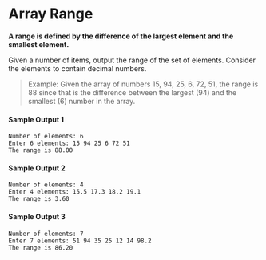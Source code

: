 
# Array Range

**A range is defined by the difference of the largest element and the smallest element.**

Given a number of items, output the range of the set of elements. Consider the elements to contain decimal numbers.

> Example: Given the array of numbers 15, 94, 25, 6, 72, 51, the range is 88 since that is the difference between the largest (94) and the smallest (6) number in the array.

 #### Sample Output  1
```text
Number of elements: 6
Enter 6 elements: 15 94 25 6 72 51
The range is 88.00
```

 #### Sample Output  2
```text
Number of elements: 4
Enter 4 elements: 15.5 17.3 18.2 19.1
The range is 3.60
```
#### Sample Output  3
```text
Number of elements: 7
Enter 7 elements: 51 94 35 25 12 14 98.2
The range is 86.20
```